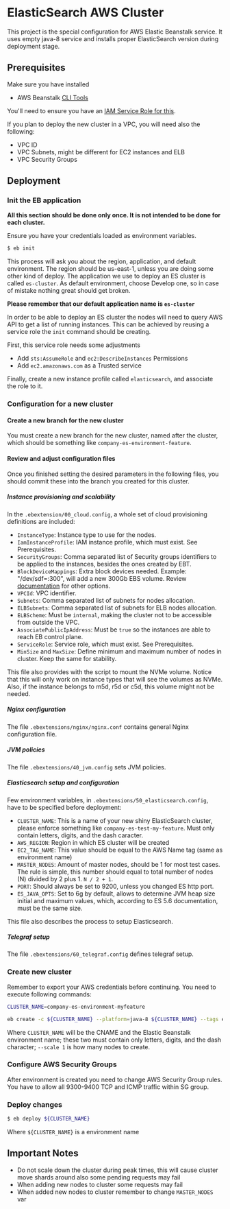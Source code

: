 # ElasticSearch AWS Cluster

This project is the special configuration for AWS Elastic Beanstalk service. It
uses empty java-8 service and installs proper ElasticSearch version during
deployment stage.

## Prerequisites

Make sure you have installed

 - AWS Beanstalk [CLI Tools](http://docs.aws.amazon.com/elasticbeanstalk/latest/dg/eb-cli3.html)

You'll need to ensure you have an [IAM Service Role for this](http://docs.aws.amazon.com/elasticbeanstalk/latest/dg/iam-servicerole.html#iam-servicerole-create).

If you plan to deploy the new cluster in a VPC, you will need also the following:
 - VPC ID
 - VPC Subnets, might be different for EC2 instances and ELB
 - VPC Security Groups

## Deployment

### Init the EB application

**All this section should be done only once. It is not intended to be done for each cluster.**

Ensure you have your credentials loaded as environment variables.

```bash
$ eb init
```

This process will ask you about the region, application, and default environment.
The region should be us-east-1, unless you are doing some other kind of deploy.
The application we use to deploy an ES cluster is called `es-cluster`.
As default environment, choose Develop one, so in case of mistake nothing great should get broken.

**Please remember that our default application name is `es-cluster`**

In order to be able to deploy an ES cluster the nodes will need to query AWS API to get a list of running instances.
This can be achieved by reusing a service role the `init` command should be creating.

First, this service role needs some adjustments
* Add `sts:AssumeRole` and `ec2:DescribeInstances` Permissions
* Add `ec2.amazonaws.com` as a Trusted service

Finally, create a new instance profile called `elasticsearch`, and associate the role to it.

### Configuration for a new cluster

#### Create a new branch for the new cluster
You must create a new branch for the new cluster, named after the cluster, which should be something like `company-es-environment-feature`.

#### Review and adjust configuration files
Once you finished setting the desired parameters in the following files, you should commit these into the branch you created for this cluster.

##### Instance provisioning and scalability
 
In the `.ebextension/00_cloud.config`, a whole set of cloud provisioning definitions are included:
 - `InstanceType`: Instance type to use for the nodes.
 - `IamInstanceProfile`: IAM instance profile, which must exist. See Prerequisites.
 - `SecurityGroups`: Comma separated list of Security groups identifiers to be applied to the instances, besides the ones created by EBT.
 - `BlockDeviceMappings`: Extra block devices needed. Example: "/dev/sdf=:300", will add a new 300Gb EBS volume. Review [documentation](https://docs.aws.amazon.com/AWSEC2/latest/UserGuide/block-device-mapping-concepts.html) for other options.
 - `VPCId`: VPC identifier.
 - `Subnets`: Comma separated list of subnets for nodes allocation.
 - `ELBSubnets`: Comma separated list of subnets for ELB nodes allocation.
 - `ELBScheme`: Must be `internal`, making the cluster not to be accessible from outside the VPC.
 - `AssociatePublicIpAddress`: Must be `true` so the instances are able to reach EB control plane.
 - `ServiceRole`: Service role, which must exist. See Prerequisites.
 - `MinSize` and `MaxSize`: Define minimum and maximum number of nodes in cluster. Keep the same for stability.

This file also provides with the script to mount the NVMe volume. Notice that this will only work on instance types that will see the volumes as NVMe. Also, if the instance belongs to m5d, r5d or c5d, this volume might not be needed.

##### Nginx configuration

The file `.ebextensions/nginx/nginx.conf` contains general Nginx configuration file.

##### JVM policies

The file `.ebextensions/40_jvm.config` sets JVM policies.

##### Elasticsearch setup and configuration

Few environment variables, in `.ebextensions/50_elasticsearch.config`, have to be specified before deployment:

 - `CLUSTER_NAME`: This is a name of your new shiny ElasticSearch cluster, please enforce something like `company-es-test-my-feature`. Must only contain letters, digits, and the dash caracter.
 - `AWS_REGION`: Region in which ES cluster will be created
 - `EC2_TAG_NAME`: This value should be equal to the AWS Name tag (same as environment name)
 - `MASTER_NODES`: Amount of master nodes, should be 1 for most test cases. The rule is simple, this number should equal to total number of nodes (N) divided by 2 plus 1. `N / 2 + 1`.
 - `PORT`: Should always be set to 9200, unless you changed ES http port.
 - `ES_JAVA_OPTS`: Set to 6g by default, allows to determine JVM heap size initial and maximum values, which, according to ES 5.6 documentation, must be the same size.

This file also describes the process to setup Elasticsearch.

##### Telegraf setup

The file `.ebextensions/60_telegraf.config` defines telegraf setup.

### Create new cluster

Remember to export your AWS credentials before continuing.
You need to execute following commands:

```bash
CLUSTER_NAME=company-es-environment-myfeature

eb create -c ${CLUSTER_NAME} --platform=java-8 ${CLUSTER_NAME} --tags environment=$(echo ${CLUSTER_NAME} | awk -F- '{print $3}')
```

Where `CLUSTER_NAME` will be the CNAME and the Elastic Beanstalk environment name; these two must contain only letters, digits, and the dash character; `--scale 1` is how many nodes to create.

### Configure AWS Security Groups

After environment is created you need to change AWS Security Group rules. You have to allow all 9300-9400 TCP and ICMP traffic within SG group.

### Deploy changes

```bash
$ eb deploy ${CLUSTER_NAME}
```

Where `${CLUSTER_NAME}` is a environment name

## Important Notes

 - Do not scale down the cluster during peak times, this will cause cluster move shards around also some pending requests may fail
 - When adding new nodes to cluster some requests may fail
 - When added new nodes to cluster remember to change `MASTER_NODES` var
